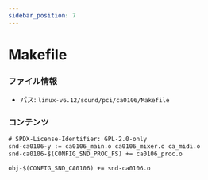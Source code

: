 ```yaml
---
sidebar_position: 7
---
```

# Makefile

### ファイル情報

- パス: `linux-v6.12/sound/pci/ca0106/Makefile`

### コンテンツ

```txt
# SPDX-License-Identifier: GPL-2.0-only
snd-ca0106-y := ca0106_main.o ca0106_mixer.o ca_midi.o
snd-ca0106-$(CONFIG_SND_PROC_FS) += ca0106_proc.o

obj-$(CONFIG_SND_CA0106) += snd-ca0106.o

```
